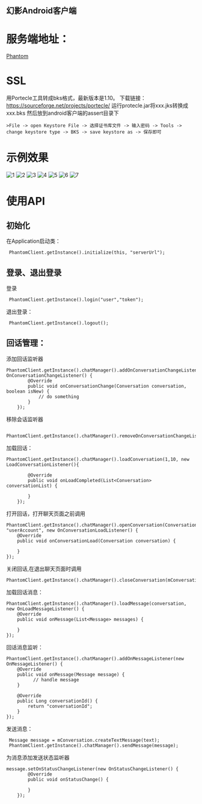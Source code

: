 ## 幻影Android客户端

# 服务端地址：

[Phantom](https://github.com/wangjianfengnb/Phantom)


# SSL

用Portecle工具转成bks格式，最新版本是1.10。
下载链接：https://sourceforge.net/projects/portecle/
运行protecle.jar将xxx.jks转换成xxx.bks 然后放到android客户端的assert目录下

```　
>File -> open Keystore File -> 选择证书库文件 -> 输入密码 -> Tools -> change keystore type -> BKS -> save keystore as -> 保存即可
```

# 示例效果
![1](./doc/5.png)
![2](./doc/6.png)
![3](./doc/7.png)
![4](./doc/2.png)
![5](./doc/3.png)
![6](./doc/4.png)
![7](./doc/1.png)

# 使用API

## 初始化
在Application启动类：

     PhantomClient.getInstance().initialize(this, "serverUrl");
     
## 登录、退出登录

登录
```
 PhantomClient.getInstance().login("user","token");
```

退出登录：

```
 PhantomClient.getInstance().logout();
```

## 回话管理：

添加回话监听器

```
PhantomClient.getInstance().chatManager().addOnConversationChangeListener(new OnConversationChangeListener() {
        @Override
        public void onConversationChange(Conversation conversation, boolean isNew) {
            // do something
        }
    });
```

移除会话监听器

```
 PhantomClient.getInstance().chatManager().removeOnConversationChangeListener(this);
```

加载回话：

```
PhantomClient.getInstance().chatManager().loadConversation(1,10, new LoadConversationListener(){

        @Override
        public void onLoadCompleted(List<Conversation> conversationList) {
            
        }
    });
```

打开回话，打开聊天页面之前调用

```
PhantomClient.getInstance().chatManager().openConversation(Conversation.TYPE_C2C, "userAccount", new OnConversationLoadListener() {
    @Override
    public void onConversationLoad(Conversation conversation) {
        
    }
});
```

关闭回话,在退出聊天页面时调用

```
PhantomClient.getInstance().chatManager().closeConversation(mConversation.getConversationId());
```

加载回话消息：

```
PhantomClient.getInstance().chatManager().loadMessage(conversation, new OnLoadMessageListener() {
    @Override
    public void onMessage(List<Message> messages) {
        
    }
});
```
回话消息监听：

```
PhantomClient.getInstance().chatManager().addOnMessageListener(new OnMessageListener() {
    @Override
    public void onMessage(Message message) {
          // handle message
    }

    @Override
    public Long conversationId() {
        return "conversationId";
    }
});
```

发送消息：

```
 Message message = mConversation.createTextMessage(text);
 PhantomClient.getInstance().chatManager().sendMessage(message); 
```

为消息添加发送状态监听器

```
message.setOnStatusChangeListener(new OnStatusChangeListener() {
        @Override
        public void onStatusChange() {
            
        }
    });
```

